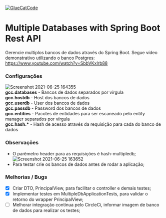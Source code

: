 [![GlueCatCode](https://circleci.com/gh/GlueCatCode/multiple-databases-spring-boot-rest-api.svg?style=shield)](https://github.com/GlueCatCode/multiple-databases-spring-boot-rest-api)

# Multiple Databases with Spring Boot Rest API
Gerencie multiplos bancos de dados através do Spring Boot. Segue vídeo demonstrativo utilizando o banco Postgres:<br>
https://www.youtube.com/watch?v=SbbVKxIrb88

### Configurações
![Screenshot 2021-06-25 164355](https://user-images.githubusercontent.com/26276218/123477581-a1d7f580-d5d4-11eb-82f4-e4aec09a9e5e.png)<br>
**gcc.databases** - Bancos de dados separados por vírgula<br>
**gcc.hostdb** - Host dos bancos de dados<br>
**gcc.userdb** - User dos bancos de dados<br>
**gcc.passdb** - Password dos bancos de dados<br> 
**gcc.entities** - Pacotes de entidades para ser escaneado pelo entity manager separados por vírgula<br>
**gcc.hash.\*** - Hash de acesso através da requisição para cada do banco de dados 

### Observações
- O parêmetro header para as requisições é hash-multipledb;  
![Screenshot 2021-06-25 163652](https://user-images.githubusercontent.com/26276218/123476907-b2d43700-d5d3-11eb-9f5e-410fed3ea0cc.png)
- Para testar crie os bancos de dados antes de rodar a aplicação;

### Melhorias / Bugs
- [x] Criar DTO, PrincipalView, para facilitar o controller e demais testes;
- [x] Implementar testes em MultipleDbApplicationTests, para validar o retorno do wrapper PrincipalView;
- [ ] Melhorar integração contínua pelo CircleCi, informar imagem de banco de dados para realizar os testes;
